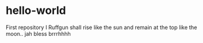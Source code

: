 # hello-world
First repository
I Ruffgun shall rise like the sun and remain at the top like the moon.. jah bless brrrhhhh
